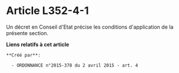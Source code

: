 # Article L352-4-1

Un décret en Conseil d'Etat précise les conditions d'application de la présente section.

**Liens relatifs à cet article**

	**Créé par**:

	  - ORDONNANCE n°2015-378 du 2 avril 2015 - art. 4

